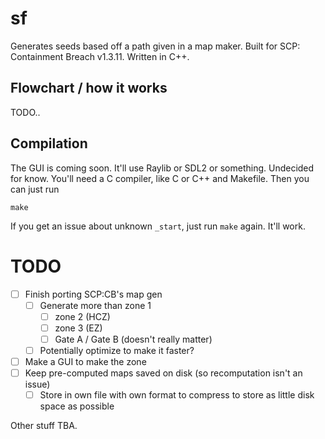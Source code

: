# sf
Generates seeds based off a path given in a map maker. Built for
SCP: Containment Breach v1.3.11. Written in C++.

## Flowchart / how it works
TODO..

## Compilation
The GUI is coming soon. It'll use Raylib or SDL2 or something. Undecided
for know. You'll need a C compiler, like C or C++ and Makefile. Then you
can just run
```
make
```

If you get an issue about unknown `_start`, just run `make` again. It'll
work.

# TODO
- [ ] Finish porting SCP:CB's map gen
  - [ ] Generate more than zone 1
    - [ ] zone 2 (HCZ)
    - [ ] zone 3 (EZ)
    - [ ] Gate A / Gate B (doesn't really matter)
  - [ ] Potentially optimize to make it faster?
- [ ] Make a GUI to make the zone
- [ ] Keep pre-computed maps saved on disk (so recomputation isn't an issue)
  - [ ] Store in own file with own format to compress to store as little 
  disk space as possible

Other stuff TBA.